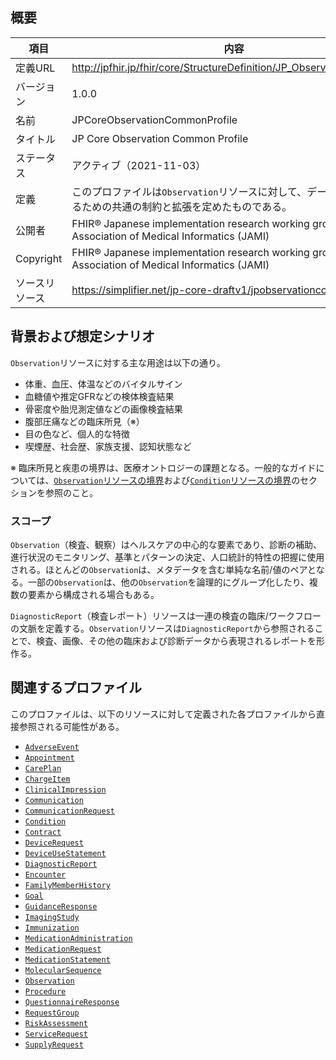 ## 概要

| 項目           | 内容                                                       |
| -------------- | ---------------------------------------------------------- |
| 定義URL        | http://jpfhir.jp/fhir/core/StructureDefinition/JP_Observation_Common |
| バージョン     | 1.0.0                                                      |
| 名前           | JPCoreObservationCommonProfile |
| タイトル       | JP Core Observation Common Profile |
| ステータス     | アクティブ（2021-11-03）                                   |
| 定義           | このプロファイルは`Observation`リソースに対して、データを送受信するための共通の制約と拡張を定めたものである。 |
| 公開者         | FHIR® Japanese implementation research working group in Japan Association of Medical Informatics (JAMI)  |
| Copyright      | FHIR® Japanese implementation research working group in Japan Association of Medical Informatics (JAMI)  |
| ソースリソース | https://simplifier.net/jp-core-draftv1/jpobservationcommon

## 背景および想定シナリオ
`Observation`リソースに対する主な用途は以下の通り。
- 体重、血圧、体温などのバイタルサイン
- 血糖値や推定GFRなどの検体検査結果
- 骨密度や胎児測定値などの画像検査結果
- 腹部圧痛などの臨床所見（※）
- 目の色など、個人的な特徴
- 喫煙歴、社会歴、家族支援、認知状態など

※ 臨床所見と疾患の境界は、医療オントロジーの課題となる。一般的なガイドについては、[`Observation`リソースの境界](https://www.hl7.org/fhir/observation.html#bnr)および[`Condition`リソースの境界](https://www.hl7.org/fhir/condition.html#bnr)のセクションを参照のこと。

### スコープ
`Observation`（検査、観察）はヘルスケアの中心的な要素であり、診断の補助、進行状況のモニタリング、基準とパターンの決定、人口統計的特性の把握に使用される。ほとんどの`Observation`は、メタデータを含む単純な名前/値のペアとなる。一部の`Observation`は、他の`Observation`を論理的にグループ化したり、複数の要素から構成される場合もある。

`DiagnosticReport`（検査レポート）リソースは一連の検査の臨床/ワークフローの文脈を定義する。`Observation`リソースは`DiagnosticReport`から参照されることで、検査、画像、その他の臨床および診断データから表現されるレポートを形作る。

## 関連するプロファイル
このプロファイルは、以下のリソースに対して定義された各プロファイルから直接参照される可能性がある。

- [`AdverseEvent`](https://www.hl7.org/fhir/adverseevent.html)
- [`Appointment`](https://www.hl7.org/fhir/appointment.html)
- [`CarePlan`](https://www.hl7.org/fhir/careplan.html)
- [`ChargeItem`](https://www.hl7.org/fhir/chargeitem.html)
- [`ClinicalImpression`](https://www.hl7.org/fhir/clinicalimpression.html)
- [`Communication`](https://www.hl7.org/fhir/communication.html)
- [`CommunicationRequest`](https://www.hl7.org/fhir/communicationrequest.html)
- [`Condition`](Condition)
- [`Contract`](https://www.hl7.org/fhir/contract.html)
- [`DeviceRequest`](https://www.hl7.org/fhir/devicerequest.html)
- [`DeviceUseStatement`](https://www.hl7.org/fhir/deviceusestatement.html)
- [`DiagnosticReport`](DiagnosticReport)
- [`Encounter`](Encounter)
- [`FamilyMemberHistory`](https://www.hl7.org/fhir/familymemberhistory.html)
- [`Goal`](https://www.hl7.org/fhir/goal.html)
- [`GuidanceResponse`](https://www.hl7.org/fhir/guidanceresponse.html)
- [`ImagingStudy`](ImagingStudy2)
- [`Immunization`](https://www.hl7.org/fhir/immunization.html)
- [`MedicationAdministration`](https://www.hl7.org/fhir/medicationadministration.html)
- [`MedicationRequest`](https://www.hl7.org/fhir/MedicationRequest.html)
- [`MedicationStatement`](https://www.hl7.org/fhir/medicationstatement.html)
- [`MolecularSequence`](https://www.hl7.org/fhir/molecularsequence.html)
- [`Observation`](Observation)
- [`Procedure`](Procedure)
- [`QuestionnaireResponse`](https://www.hl7.org/fhir/questionnaireresponse.html)
- [`RequestGroup`](https://www.hl7.org/fhir/requestgroup.html)
- [`RiskAssessment`](https://www.hl7.org/fhir/riskassessment.html)
- [`ServiceRequest`](https://www.hl7.org/fhir/servicerequest.html)
- [`SupplyRequest`](https://www.hl7.org/fhir/supplyrequest.html)
